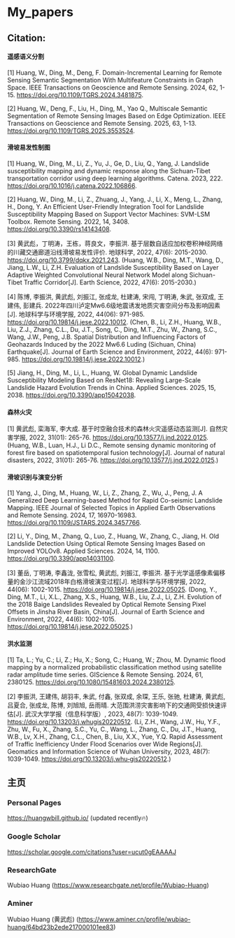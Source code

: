 # My_papers

## Citation: 

#### 遥感语义分割
[1] Huang, W., Ding, M., Deng, F. Domain-Incremental Learning for Remote Sensing Semantic Segmentation With Multifeature Constraints in Graph Space. IEEE Transactions on Geoscience and Remote Sensing. 2024, 62, 1-15. https://doi.org/10.1109/TGRS.2024.3481875.

[2] Huang, W., Deng, F., Liu, H., Ding, M., Yao Q., Multiscale Semantic Segmentation of Remote Sensing Images Based on Edge Optimization. IEEE Transactions on Geoscience and Remote Sensing. 2025, 63, 1-13. https://doi.org/10.1109/TGRS.2025.3553524.

#### 滑坡易发性制图
[1] Huang, W., Ding, M., Li, Z., Yu, J., Ge, D., Liu, Q., Yang, J. Landslide susceptibility mapping and dynamic response along the Sichuan-Tibet transportation corridor using deep learning algorithms. Catena. 2023, 222. https://doi.org/10.1016/j.catena.2022.106866.

[2] Huang, W., Ding, M., Li, Z., Zhuang, J., Yang, J., Li, X., Meng, L., Zhang, H., Dong, Y. An Efficient User-Friendly Integration Tool for Landslide Susceptibility Mapping Based on Support Vector Machines: SVM-LSM Toolbox. Remote Sensing. 2022, 14, 3408. https://doi.org/10.3390/rs14143408.

[3] 黄武彪，丁明涛，王栋，蒋良文，李振洪. 基于层数自适应加权卷积神经网络的川藏交通廊道沿线滑坡易发性评价. 地球科学, 2022, 47(6): 2015-2030. https://doi.org/10.3799/dqkx.2021.243. (Huang, W.B., Ding, M.T., Wang, D., Jiang, L.W., Li, Z.H. Evaluation of Landslide Susceptibility Based on Layer Adaptive Weighted Convolutional Neural Network Model along Sichuan-Tibet Traffic Corridor[J]. Earth Science, 2022, 47(6): 2015-2030.)

[4] 陈博, 李振洪, 黄武彪, 刘振江, 张成龙, 杜建涛, 宋闯, 丁明涛, 朱武, 张双成, 王建伟, 彭建兵. 2022年四川泸定Mw6.6级地震诱发地质灾害空间分布及影响因素 [J]. 地球科学与环境学报, 2022, 44(06): 971-985.  https://doi.org/10.19814/j.jese.2022.10012. (Chen, B., Li, Z.H., Huang, W.B., Liu, Z.J., Zhang, C.L., Du, J.T., Song, C., Ding, M.T., Zhu, W., Zhang, S.C., Wang, J.W., Peng, J.B. Spatial Distribution and Influencing Factors of Geohazards Induced by the 2022 Mw6.6 Luding (Sichuan, China) Earthquake[J]. Journal of Earth Science and Environment, 2022, 44(6): 971-985. https://doi.org/10.19814/j.jese.2022.10012.)

[5] Jiang, H., Ding, M., Li, L., Huang, W. Global Dynamic Landslide Susceptibility Modeling Based on ResNet18: Revealing Large-Scale Landslide Hazard Evolution Trends in China. Applied Sciences. 2025, 15, 2038. https://doi.org/10.3390/app15042038.

#### 森林火灾
[1] 黄武彪, 栾海军, 李大成. 基于时空融合技术的森林火灾遥感动态监测[J]. 自然灾害学报, 2022, 31(01): 265-76. https://doi.org/10.13577/j.jnd.2022.0125. (Huang, W.B., Luan, H.J., Li D.C., Remote sensing dynamic monitoring of forest fire based on spatiotemporal fusion technology[J]. Journal of natural disasters, 2022, 31(01): 265-76. https://doi.org/10.13577/j.jnd.2022.0125.)

#### 滑坡识别与演变分析
[1] Yang, J., Ding, M., Huang, W., Li, Z., Zhang, Z., Wu, J., Peng, J. A Generalized Deep Learning-based Method for Rapid Co-seismic Landslide Mapping. IEEE Journal of Selected Topics in Applied Earth Observations and Remote Sensing. 2024, 17, 16970-16983. https://doi.org/10.1109/JSTARS.2024.3457766.

[2] Li, Y., Ding, M., Zhang, Q., Luo, Z., Huang, W., Zhang, C., Jiang, H. Old Landslide Detection Using Optical Remote Sensing Images Based on Improved YOLOv8. Applied Sciences. 2024, 14, 1100. https://doi.org/10.3390/app14031100.

[3] 董岳, 丁明涛, 李鑫泷, 张雪松, 黄武彪, 刘振江, 李振洪. 基于光学遥感像素偏移量的金沙江流域2018年白格滑坡演变过程[J]. 地球科学与环境学报, 2022, 44(06): 1002-1015. https://doi.org/10.19814/j.jese.2022.05025. (Dong, Y., Ding, M.T., Li, X.L., Zhang, X.S., Huang, W.B., Liu, Z.J., Li, Z.H. Evolution of the 2018 Baige Landslides Revealed by Optical Remote Sensing Pixel Offsets in Jinsha River Basin, China[J]. Journal of Earth Science and Environment, 2022, 44(6): 1002-1015. https://doi.org/10.19814/j.jese.2022.05025.)

#### 洪水监测
[1] Ta, L.; Yu, C.; Li, Z.; Hu, X.; Song, C.; Huang, W.; Zhou, M. Dynamic flood mapping by a normalized probabilistic classification method using satellite radar amplitude time series. GIScience & Remote Sensing. 2024, 61, 2380125. https://doi.org/10.1080/15481603.2024.2380125.

[2] 李振洪, 王建伟, 胡羽丰, 朱武, 付鑫, 张双成, 余琛, 王乐, 张驰, 杜建涛, 黄武彪, 吕夏合, 张成龙, 陈博, 刘旭旭, 岳雨晴. 大范围洪涝灾害影响下的交通网受损快速评估[J]. 武汉大学学报（信息科学版）, 2023, 48(7): 1039-1049. https://doi.org/10.13203/j.whugis20220512. (Li, Z.H., Wang, J.W., Hu, Y.F., Zhu, W., Fu, X., Zhang, S.C., Yu, C., Wang, L., Zhang, C., Du, J.T., Huang, W.B., Lv, X.H., Zhang, C.L., Chen, B., Liu, X.X., Yue, Y.Q. Rapid Assessment of Traffic Inefficiency Under Flood Scenarios over Wide Regions[J]. Geomatics and Information Science of Wuhan University, 2023, 48(7): 1039-1049. https://doi.org/10.13203/j.whu‑gis20220512.)

## 主页
### Personal Pages
https://huangwbill.github.io/ (updated recently🔥)
### Google Scholar
https://scholar.google.com/citations?user=ucut0gEAAAAJ
### ResearchGate
Wubiao Huang (https://www.researchgate.net/profile/Wubiao-Huang)
### Aminer
Wubiao Huang (黄武彪) (https://www.aminer.cn/profile/wubiao-huang/64bd23b2ede217000101ee83)
